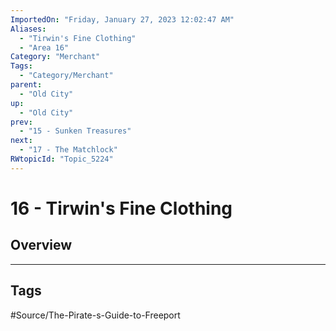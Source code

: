 ```yaml
---
ImportedOn: "Friday, January 27, 2023 12:02:47 AM"
Aliases:
  - "Tirwin's Fine Clothing"
  - "Area 16"
Category: "Merchant"
Tags:
  - "Category/Merchant"
parent:
  - "Old City"
up:
  - "Old City"
prev:
  - "15 - Sunken Treasures"
next:
  - "17 - The Matchlock"
RWtopicId: "Topic_5224"
---
```

# 16 - Tirwin's Fine Clothing
## Overview

---
## Tags
#Source/The-Pirate-s-Guide-to-Freeport

